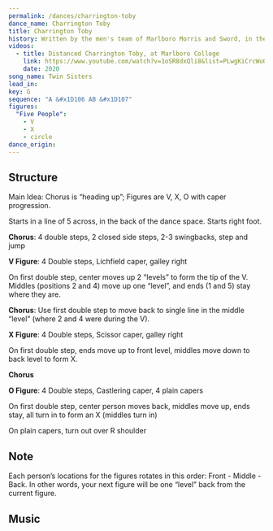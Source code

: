 ```yaml
---
permalink: /dances/charrington-toby
dance_name: Charrington Toby
title: Charrington Toby
history: Written by the men's team of Marlboro Morris and Sword, in the van on their way to Toronto ale with 5 dancers, needing a dance for 5.  Named for the bottle caps of the beer they were drinking, which they used to design the figures.  New starting location added somewhere around 2019-2020 (it was in evidence in a 2020 Virtuale video).
videos:
  - title: Distanced Charrington Toby, at Marlboro College
    link: https://www.youtube.com/watch?v=1oSR8dxQli8&list=PLwgKiCrcWuOZdjakry8xtHlkLF5fcZ8SC&index=22
    date: 2020
song_name: Twin Sisters
lead_in:
key: G
sequence: "A &#x1D106 AB &#x1D107"
figures:
  "Five People":
    - V
    - X
    - circle
dance_origin:
---
```

## Structure

Main Idea: Chorus is “heading up”; Figures are V, X, O with caper progression.

Starts in a line of 5 across, in the back of the dance space.  Starts right foot.

**Chorus**: 4 double steps, 2 closed side steps, 2-3 swingbacks, step and jump

**V Figure**: 4 Double steps, Lichfield caper, galley right

On first double step, center moves up 2 “levels” to form the tip of the V.  Middles (positions 2 and 4) move up one “level”, and ends (1 and 5) stay where they are.  

**Chorus**: Use first double step to move back to single line in the middle “level” (where 2 and 4 were during the V).

**X Figure**: 4 Double steps, Scissor caper, galley right

On first double step, ends move up to front level, middles move down to back level to form X.

**Chorus**

**O Figure**: 4 Double steps, Castlering caper, 4 plain capers

On first double step, center person moves back, middles move up, ends stay, all turn in to form an X (middles turn in)

On plain capers, turn out over R shoulder

## Note

Each person’s locations for the figures rotates in this order: Front - Middle - Back.  In other words, your next figure will be one “level” back from the current figure.

## Music


